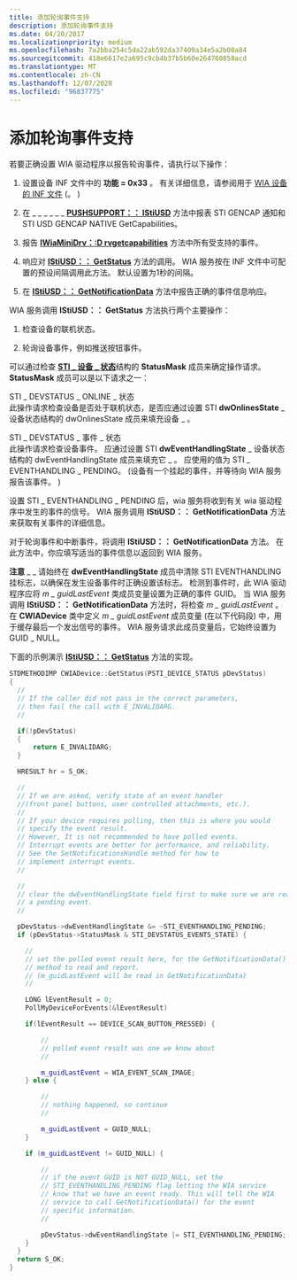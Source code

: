 ```yaml
---
title: 添加轮询事件支持
description: 添加轮询事件支持
ms.date: 04/20/2017
ms.localizationpriority: medium
ms.openlocfilehash: 7a2bba254c5da22ab592da37409a34e5a2b00a84
ms.sourcegitcommit: 418e6617e2a695c9cb4b37b5b60e264760858acd
ms.translationtype: MT
ms.contentlocale: zh-CN
ms.lasthandoff: 12/07/2020
ms.locfileid: "96837775"
---
```

# <a name="adding-polling-event-support"></a>添加轮询事件支持





若要正确设置 WIA 驱动程序以报告轮询事件，请执行以下操作：

1.  设置设备 INF 文件中的 **功能 = 0x33** 。 有关详细信息，请参阅用于 [WIA 设备的 INF 文件](inf-files-for-wia-devices.md) (。 ) 

2.  在 \_ \_ \_ \_ \_ \_ [**PUSHSUPPORT：： IStiUSD**](/windows-hardware/drivers/ddi/stiusd/nf-stiusd-istiusd-getcapabilities) 方法中报表 STI GENCAP 通知和 STI USD GENCAP NATIVE GetCapabilities。

3.  报告 [**IWiaMiniDrv：:D rvgetcapabilities**](/windows-hardware/drivers/ddi/wiamindr_lh/nf-wiamindr_lh-iwiaminidrv-drvgetcapabilities) 方法中所有受支持的事件。

4.  响应对 [**IStiUSD：： GetStatus**](/windows-hardware/drivers/ddi/stiusd/nf-stiusd-istiusd-getstatus) 方法的调用。 WIA 服务按在 INF 文件中可配置的预设间隔调用此方法。 默认设置为1秒的间隔。

5.  在 [**IStiUSD：： GetNotificationData**](/windows-hardware/drivers/ddi/stiusd/nf-stiusd-istiusd-getnotificationdata) 方法中报告正确的事件信息响应。

WIA 服务调用 **IStiUSD：： GetStatus** 方法执行两个主要操作：

1.  检查设备的联机状态。

2.  轮询设备事件，例如推送按钮事件。

可以通过检查 [**STI \_ 设备 \_ 状态**](/windows-hardware/drivers/ddi/sti/ns-sti-_sti_device_status)结构的 **StatusMask** 成员来确定操作请求。 **StatusMask** 成员可以是以下请求之一：

<a href="" id="sti-devstatus-online-state"></a>STI \_ DEVSTATUS \_ ONLINE \_ 状态  
此操作请求检查设备是否处于联机状态，是否应通过设置 STI **dwOnlinesState** \_ 设备状态结构的 dwOnlinesState 成员来填充设备 \_ 。

<a href="" id="sti-devstatus-events-state"></a>STI \_ DEVSTATUS \_ 事件 \_ 状态  
此操作请求检查设备事件。 应通过设置 STI **dwEventHandlingState** \_ 设备状态结构的 dwEventHandlingState 成员来填充它 \_ 。 应使用的值为 STI \_ EVENTHANDLING \_ PENDING。  (设备有一个挂起的事件，并等待向 WIA 服务报告该事件。 ) 

设置 STI \_ EVENTHANDLING \_ PENDING 后，wia 服务将收到有关 wia 驱动程序中发生的事件的信号。 WIA 服务调用 **IStiUSD：： GetNotificationData** 方法来获取有关事件的详细信息。

对于轮询事件和中断事件，将调用 **IStiUSD：： GetNotificationData** 方法。 在此方法中，你应填写适当的事件信息以返回到 WIA 服务。

**注意** \_ \_ 请始终在 **dwEventHandlingState** 成员中清除 STI EVENTHANDLING 挂标志，以确保在发生设备事件时正确设置该标志。
检测到事件时，此 WIA 驱动程序应将 *m \_ guidLastEvent* 类成员变量设置为正确的事件 GUID。 当 WIA 服务调用 **IStiUSD：： GetNotificationData** 方法时，将检查 *m \_ guidLastEvent* 。 在 **CWIADevice** 类中定义 *m \_ guidLastEvent* 成员变量 (在以下代码段) 中，用于缓存最后一个发出信号的事件。 WIA 服务请求此成员变量后，它始终设置为 GUID \_ NULL。

 

下面的示例演示 [**IStiUSD：： GetStatus**](/windows-hardware/drivers/ddi/stiusd/nf-stiusd-istiusd-getstatus) 方法的实现。

```cpp
STDMETHODIMP CWIADevice::GetStatus(PSTI_DEVICE_STATUS pDevStatus)
{
  //
  // If the caller did not pass in the correct parameters,
  // then fail the call with E_INVALIDARG.
  //

  if(!pDevStatus)
  {
      return E_INVALIDARG;
  }

  HRESULT hr = S_OK;

  //
  // If we are asked, verify state of an event handler 
  //(front panel buttons, user controlled attachments, etc.).
  //
  // If your device requires polling, then this is where you would
  // specify the event result.
  // However, It is not recommended to have polled events.
  // Interrupt events are better for performance, and reliability.
  // See the SetNotificationsHandle method for how to
  // implement interrupt events.
  //

  //
  // clear the dwEventHandlingState field first to make sure we are really setting
  // a pending event.
  //

  pDevStatus->dwEventHandlingState &= ~STI_EVENTHANDLING_PENDING;
  if (pDevStatus->StatusMask & STI_DEVSTATUS_EVENTS_STATE) {

    //
    // set the polled event result here, for the GetNotificationData()
    // method to read and report.
    // (m_guidLastEvent will be read in GetNotificationData)
    //

    LONG lEventResult = 0;
    PollMyDeviceForEvents(&lEventResult)

    if(lEventResult == DEVICE_SCAN_BUTTON_PRESSED) {

        //
        // polled event result was one we know about
        //

        m_guidLastEvent = WIA_EVENT_SCAN_IMAGE;
    } else {

        //
        // nothing happened, so continue
        //

        m_guidLastEvent = GUID_NULL;
    }

    if (m_guidLastEvent != GUID_NULL) {

        //
        // if the event GUID is NOT GUID_NULL, set the
        // STI_EVENTHANDLING_PENDING flag letting the WIA service
        // know that we have an event ready. This will tell the WIA
        // service to call GetNotificationData() for the event
        // specific information.
        //

        pDevStatus->dwEventHandlingState |= STI_EVENTHANDLING_PENDING;
    }
  }
  return S_OK;
}
```

 

